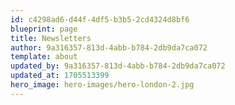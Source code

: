 ```yaml
---
id: c4298ad6-d44f-4df5-b3b5-2cd4324d8bf6
blueprint: page
title: Newsletters
author: 9a316357-813d-4abb-b784-2db9da7ca072
template: about
updated_by: 9a316357-813d-4abb-b784-2db9da7ca072
updated_at: 1705513399
hero_image: hero-images/hero-london-2.jpg
---
```

